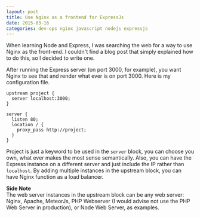 ```yaml
---
layout: post
title: Use Nginx as a frontend for ExpressJs
date: 2015-03-16
categories: dev-ops nginx javascript nodejs expressjs
---
```


When learning Node and Express, I was searching the web for a way to use Nginx as the front-end.  I couldn't find a blog post that simply explained how to do this, so I decided to write one.

After running the Express server (on port 3000, for example), you want Nginx to see that and render what ever is on port 3000.  Here is my configuration file.

```
upstream project {
  server localhost:3000;
}

server {
  listen 80;
  location / {
    proxy_pass http://project;
  }
}
```

Project is just a keyword to be used in the `server` block, you can choose you own, what ever makes the most sense semantically.  Also, you can have the Express instance on a different server and just include the IP rather than `localhost`.  By adding multiple instances in the upstream block, you can have Nginx function as a load balancer.

**Side Note**  
The web server instances in the upstream block can be any web server: Nginx, Apache, MeteorJs, PHP Webserver (I would advise not use the PHP Web Server in production), or Node Web Server, as examples.
